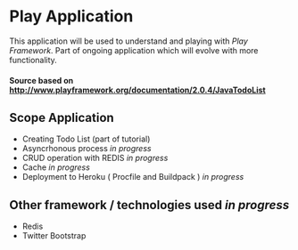 # Play Application 

This application will be used to understand and playing with *Play Framework*. Part of
ongoing application which will evolve with more functionality. 

#### Source based on <http://www.playframework.org/documentation/2.0.4/JavaTodoList>

## Scope Application
* Creating Todo List (part of tutorial)
* Asyncrhonous process  *in progress*
* CRUD operation with REDIS *in progress*
* Cache *in progress*
* Deployment to Heroku ( Procfile and Buildpack ) *in progress*

## Other framework / technologies used *in progress*
* Redis
* Twitter Bootstrap

